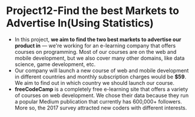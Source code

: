 # Project12-Find the best Markets to Advertise In(Using Statistics)

- In this project, **we aim to find the two best markets to advertise our product in** — we're working for an e-learning company that offers courses on programming. Most of our courses are on the web and mobile development, but we also cover many other domains, like data science, game development, etc.
- Our company will launch a new course of web and mobile development in different countries and monthly subscription charges would be **$59**. We aim to find out in which country we should launch our course. 
- **freeCodeCamp** is a completely free e-learning site that offers a variety of courses on web development. We chose their data because they run a popular Medium publication that currently has 600,000+ followers. More so, the 2017 survey attracted new coders with different interests.
